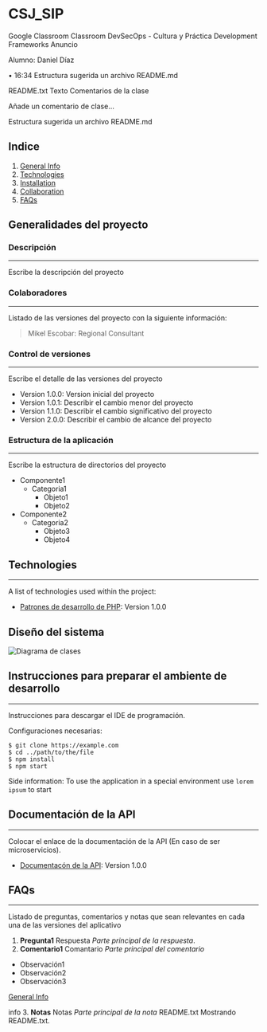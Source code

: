 # CSJ_SIP

Google Classroom
Classroom
DevSecOps - Cultura y Práctica
Development Frameworks
Anuncio

Alumno: Daniel Díaz

•
16:34
Estructura sugerida un archivo README.md

README.txt
Texto
Comentarios de la clase

Añade un comentario de clase…

Estructura sugerida un archivo README.md
## Indice
1. [General Info](#general-info)
2. [Technologies](#technologies)
3. [Installation](#installation)
4. [Collaboration](#collaboration)
5. [FAQs](#faqs)

## Generalidades del proyecto
### Descripción
***
Escribe la descripción del proyecto
### Colaboradores
***
Listado de las versiones del proyecto con la siguiente información:
> Mikel Escobar: Regional Consultant

### Control de versiones
***
Escribe el detalle de las versiones del proyecto
* Version 1.0.0: Version inicial del proyecto
* Version 1.0.1: Describir el cambio menor del proyecto
* Version 1.1.0: Describir el cambio significativo del proyecto
* Version 2.0.0: Describir el cambio de alcance del proyecto

### Estructura de la aplicación
***
Escribe la estructura de directorios del proyecto
* Componente1
  * Categoria1
    * Objeto1
    * Objeto2
* Componente2
  * Categoria2
    * Objeto3
    * Objeto4

## Technologies
***
A list of technologies used within the project:
* [Patrones de desarrollo de PHP](https://refactoring.guru/es/design-patterns/php): Version 1.0.0 

## Diseño del sistema
![Diagrama de clases](https://okdiario.com/img/2018/11/07/mira-en-que-consiste-un-diagrama-de-clases-655x368.jpg)

## Instrucciones para preparar el ambiente de desarrollo
***
Instrucciones para descargar el IDE de programación.

Configuraciones necesarias:
```
$ git clone https://example.com
$ cd ../path/to/the/file
$ npm install
$ npm start
```
Side information: To use the application in a special environment use ```lorem ipsum``` to start
## Documentación de la API
***
Colocar el enlace de la documentación de la API (En caso de ser microservicios).
* [Documentacón de la API](https://pokeapi.co/): Version 1.0.0
## FAQs
***
Listado de preguntas, comentarios y notas que sean relevantes en cada una de las versiones del aplicativo
1. **Pregunta1**
Respuesta _Parte principal de la respuesta_. 
2. **Comentario1**
Comantario _Parte principal del comentario_
* Observación1
* Observación2
* Observación3

[General Info](#general-info)

info
3. **Notas**
Notas _Parte principal de la nota_
README.txt
Mostrando README.txt.

